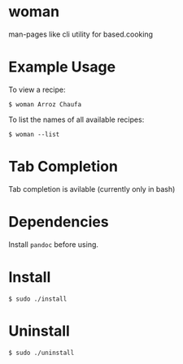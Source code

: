 # woman
man-pages like cli utility for based.cooking

# Example Usage
To view a recipe:
```
$ woman Arroz Chaufa
```

To list the names of all available recipes:
```
$ woman --list
```

# Tab Completion
Tab completion is avilable (currently only in bash)

# Dependencies
Install `pandoc` before using.

# Install
```
$ sudo ./install
```

# Uninstall
```
$ sudo ./uninstall
```
